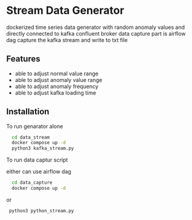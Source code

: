 
# Stream Data Generator

dockerized time series data generator  with random anomaly values and directly connected to kafka confluent broker
data capture part is airflow dag capture the kafka stream and write to txt file


## Features

- able to adjust normal value range
- able to adjust anomaly value range
- able to adjust anomaly frequency
- able to adjust kafka loading time




## Installation

To run genarator alone

```bash
  cd data_stream
  docker compose up -d
  python3 kafka_stream.py
```

To run data captur script

either can use airflow dag 
```bash
  cd data_capture
  docker compose up -d
```
or 
```bash
 python3 python_stream.py
```

